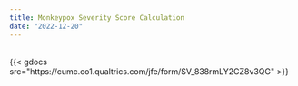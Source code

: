 ```yaml
---
title: Monkeypox Severity Score Calculation
date: "2022-12-20"
---
```

<br>
{{< gdocs src="https://cumc.co1.qualtrics.com/jfe/form/SV_838rmLY2CZ8v3QG" >}}

